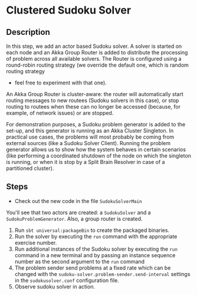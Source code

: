 # Clustered Sudoku Solver

## Description

In this step, we add an actor based Sudoku solver. A solver is started on each
node and an Akka Group Router is added to distribute the processing of problem
across all available solvers. The Router is configured using a round-robin
routing strategy (we override the default one, which is random routing strategy
 - feel free to experiment with that one).

An Akka Group Router is cluster-aware: the router will automatically start
routing messages to new routees (Sudoku solvers in this case), or stop routing
to routees when these can no longer be accessed (because, for example, of
network issues) or are stopped.

For demonstration purposes, a Sudoku problem generator is added to the set-up,
and this generator is running as an Akka Cluster Singleton. In practical use
cases, the problems will most probably be coming from external sources (like a
Sudoku Solver Client). Running the problem generator allows us to show how the
system behaves in certain scenarios (like performing a coordinated shutdown of
the node on which the singleton is running, or when it is stop by a Split Brain
Resolver in case of a partitioned cluster).

## Steps

- Check out the new code in the file `SudokuSolverMain`

You'll see that two actors are created: a `SudokuSolver` and a
`SudokuProblemGenerator`. Also, a group router is created.

1. Run `sbt universal:packageBin` to create the packaged binaries.
2. Run the solver by executing the `run` command with the
   appropriate exercise number.
3. Run additional instances of the Sudoku solver by executing the
   `run` command in a new terminal and by passing an instance
   sequence number as the second argument to the `run` command 
4. The problem sender send problems at a fixed rate which can be changed
   with the `sudoku-solver.problem-sender.send-interval` settings in the
   `sudokusolver.conf` configuration file.
5. Observe sudoku solver in action.
